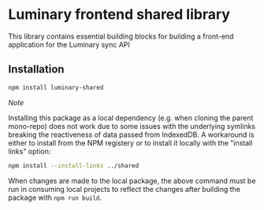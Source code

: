 # Luminary frontend shared library

This library contains essential building blocks for building a front-end application for the Luminary sync API

## Installation

```sh
npm install luminary-shared
```

_Note_

Installing this package as a local dependency (e.g. when cloning the parent mono-repo) does not work due to some issues with the underlying symlinks breaking the reactiveness of data passed from IndexedDB. A workaround is either to install from the NPM registery or to install it locally with the "install links" option:

```sh
npm install --install-links ../shared
```

When changes are made to the local package, the above command must be run in consuming local projects to reflect the changes after building the package with `npm run build`.
